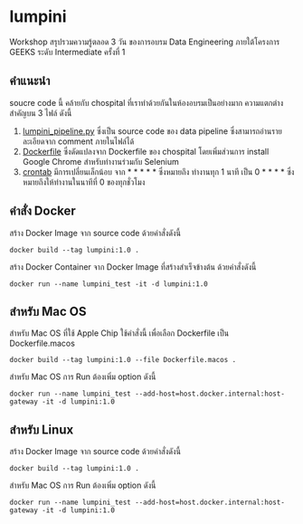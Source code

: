 # lumpini

Workshop สรุปรวมความรู้ตลอด 3 วัน ของการอบรม Data Engineering ภายใต้โครงการ  GEEKS ระดับ Intermediate ครั้งที่ 1

## คำแนะนำ

soucre code นี้ คล้ายกับ chospital ที่เราทำด้วยกันในห้องอบรมเป็นอย่างมาก ความแตกต่างสำคัญบน 3 ไฟล์ ดังนี้
1. [lumpini_pipeline.py](lumpini_pipeline.py) ซึ่งเป็น source code ของ data pipeline ซึ่งสามารถอ่านรายละเอียดจาก comment ภายในไฟล์ได้
2. [Dockerfile](Dockerfile) ซึ่งดัดแปลงจาก Dockerfile ของ chospital โดยเพิ่มส่วนการ install Google Chrome สำหรับทำงานร่วมกับ Selenium
3. [crontab](crontab) มีการเปลี่ยนเล็กน้อบ จาก * * * * * ซึ่งหมายถึง ทำงานทุก 1 นาที เป็น 0 * * * * ซึ่งหมายถึงให้ทำงานในนาทีที่ 0 ของทุกชั่วโมง
   
## คำสั่ง Docker

สร้าง Docker Image จาก source code ด้วยคำสั่งดังนี้
```
docker build --tag lumpini:1.0 .
```

สร้าง Docker Container จาก Docker Image ที่สร้างสำเร็จข้างต้น ด้วยคำสั่งดังนี้
```
docker run --name lumpini_test -it -d lumpini:1.0
```

## สำหรับ Mac OS

สำหรับ Mac OS ที่ใช้ Apple Chip ใช้คำสั่งนี้ เพื่อเลือก Dockerfile เป็น Dockerfile.macos
```
docker build --tag lumpini:1.0 --file Dockerfile.macos .
```

สำหรับ Mac OS การ Run ต้องเพิ่ม option ดังนี้

```
docker run --name lumpini_test --add-host=host.docker.internal:host-gateway -it -d lumpini:1.0
```

## สำหรับ Linux

สร้าง Docker Image จาก source code ด้วยคำสั่งดังนี้
```
docker build --tag lumpini:1.0 .
```

สำหรับ Mac OS การ Run ต้องเพิ่ม option ดังนี้

```
docker run --name lumpini_test --add-host=host.docker.internal:host-gateway -it -d lumpini:1.0
```
